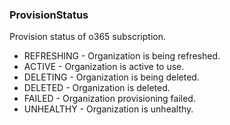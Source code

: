 ### ProvisionStatus
Provision status of o365 subscription.

- REFRESHING - Organization is being refreshed.
- ACTIVE - Organization is active to use.
- DELETING - Organization is being deleted.
- DELETED - Organization is deleted.
- FAILED - Organization provisioning failed.
- UNHEALTHY - Organization is unhealthy.
